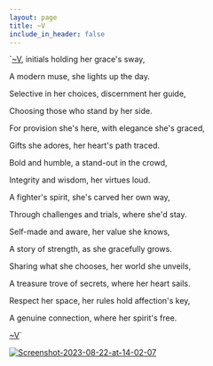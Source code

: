 ```yaml
---
layout: page
title: ~V
include_in_header: false
---
```


`[~V](../v), initials holding her grace's sway,

A modern muse, she lights up the day.

Selective in her choices, discernment her guide,

Choosing those who stand by her side.


For provision she's here, with elegance she's graced,

Gifts she adores, her heart's path traced.

Bold and humble, a stand-out in the crowd,

Integrity and wisdom, her virtues loud.


A fighter's spirit, she's carved her own way,

Through challenges and trials, where she'd stay.

Self-made and aware, her value she knows,

A story of strength, as she gracefully grows.


Sharing what she chooses, her world she unveils,

A treasure trove of secrets, where her heart sails.

Respect her space, her rules hold affection's key,

A genuine connection, where her spirit's free.


[~V](../v)`

<a href="https://ibb.co/PN5LwMc"><img src="https://i.ibb.co/PN5LwMc/Screenshot-2023-08-22-at-14-02-07.png" alt="Screenshot-2023-08-22-at-14-02-07" border="0"></a>




